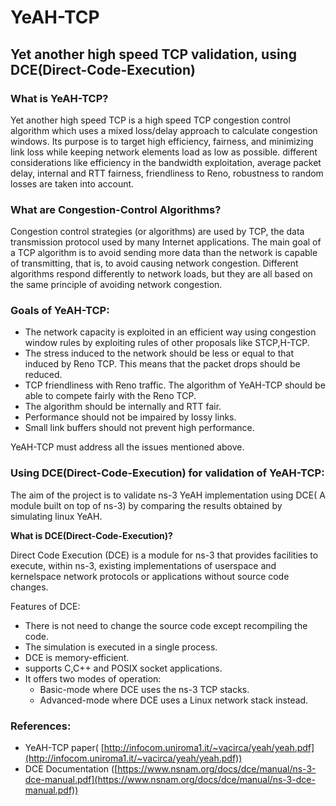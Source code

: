 # <b>YeAH-TCP</b>
## <b>Yet another high speed TCP validation, using DCE(Direct-Code-Execution)</b>

### <b>What is YeAH-TCP?</b>
Yet another high speed TCP is a high speed TCP congestion control algorithm which uses a mixed loss/delay approach to calculate congestion windows.
Its purpose is to target high efficiency, fairness, and minimizing link loss while keeping network elements load as
low as possible. different considerations like efficiency in the bandwidth exploitation, average packet delay, internal and RTT fairness, friendliness to Reno, robustness to random losses are taken into account. 

### <b> What are Congestion-Control Algorithms?</b>
Congestion control strategies (or algorithms) are used by TCP, the data transmission protocol used by many Internet
 applications. The main goal of a TCP algorithm is to avoid sending more data than the network is capable of transmitting,
 that is, to avoid causing network congestion. Different algorithms respond differently to network loads, but they are all
 based on the same principle of avoiding network congestion. 

### <b>Goals of YeAH-TCP</b>:
* The network capacity is exploited in an efficient way using congestion window rules by exploiting rules of other proposals like STCP,H-TCP.
* The stress induced to the network should be less or equal to that induced by Reno TCP. This means that the packet drops should be reduced.
* TCP friendliness with Reno traffic. The algorithm of YeAH-TCP should be able to compete fairly with the Reno TCP.
* The algorithm should be internally and RTT fair.
* Performance should not be impaired by lossy links.
* Small link buffers should not prevent high performance.

YeAH-TCP must address all the issues mentioned above.

### <b>Using DCE(Direct-Code-Execution) for validation of YeAH-TCP:</b>
The aim of the project is to validate ns-3 YeAH implementation using DCE( A module built on top of ns-3) by comparing the results obtained by simulating linux YeAH.

 **What is DCE(Direct-Code-Execution)?** 

 Direct Code Execution (DCE) is a module for ns-3 that provides facilities to execute, within ns-3, existing implementations
of userspace and kernelspace network protocols or applications without source code changes. 

Features of DCE:

* There is not need to change the source code except recompiling the code.
* The simulation is executed in a single process.
* DCE is memory-efficient.
* supports C,C++ and POSIX socket applications.
* It offers two modes of operation:
   *  Basic-mode where DCE uses the ns-3 TCP stacks.
   * Advanced-mode where DCE uses a Linux network stack instead.


### **References**:
* YeAH-TCP paper(
 [http://infocom.uniroma1.it/~vacirca/yeah/yeah.pdf](http://infocom.uniroma1.it/~vacirca/yeah/yeah.pdf))
* DCE Documentation ([https://www.nsnam.org/docs/dce/manual/ns-3-dce-manual.pdf](https://www.nsnam.org/docs/dce/manual/ns-3-dce-manual.pdf))
